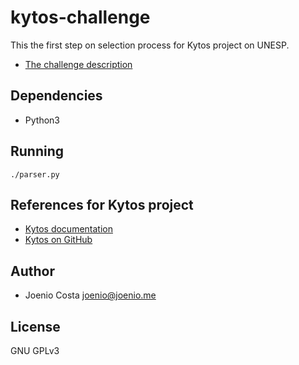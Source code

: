 # kytos-challenge

This the first step on selection process for Kytos project on UNESP.

* [The challenge description](https://github.com/kytos/python-openflow/tree/7acfb72d8ed55588a84d72ec8172ce3f37c32acd/problem)

## Dependencies

* Python3

## Running

    ./parser.py

## References for Kytos project

* [Kytos documentation](http://docs.kytos.io)
* [Kytos on GitHub](http://github.com/kytos)

## Author

* Joenio Costa <joenio@joenio.me>

## License

GNU GPLv3

